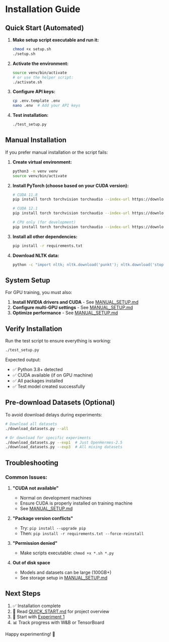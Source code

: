 # Installation Guide

## Quick Start (Automated)

1. **Make setup script executable and run it:**
   ```bash
   chmod +x setup.sh
   ./setup.sh
   ```

2. **Activate the environment:**
   ```bash
   source venv/bin/activate
   # or use the helper script:
   ./activate.sh
   ```

3. **Configure API keys:**
   ```bash
   cp .env.template .env
   nano .env  # Add your API keys
   ```

4. **Test installation:**
   ```bash
   ./test_setup.py
   ```

## Manual Installation

If you prefer manual installation or the script fails:

1. **Create virtual environment:**
   ```bash
   python3 -m venv venv
   source venv/bin/activate
   ```

2. **Install PyTorch (choose based on your CUDA version):**
   ```bash
   # CUDA 11.8
   pip install torch torchvision torchaudio --index-url https://download.pytorch.org/whl/cu118
   
   # CUDA 12.1
   pip install torch torchvision torchaudio --index-url https://download.pytorch.org/whl/cu121
   
   # CPU only (for development)
   pip install torch torchvision torchaudio --index-url https://download.pytorch.org/whl/cpu
   ```

3. **Install all other dependencies:**
   ```bash
   pip install -r requirements.txt
   ```

4. **Download NLTK data:**
   ```bash
   python -c "import nltk; nltk.download('punkt'); nltk.download('stopwords'); nltk.download('wordnet')"
   ```

## System Setup

For GPU training, you must also:

1. **Install NVIDIA drivers and CUDA** - See [MANUAL_SETUP.md](MANUAL_SETUP.md#cuda-setup)
2. **Configure multi-GPU settings** - See [MANUAL_SETUP.md](MANUAL_SETUP.md#multi-gpu-configuration)
3. **Optimize performance** - See [MANUAL_SETUP.md](MANUAL_SETUP.md#performance-optimization)

## Verify Installation

Run the test script to ensure everything is working:

```bash
./test_setup.py
```

Expected output:
- ✅ Python 3.8+ detected
- ✅ CUDA available (if on GPU machine)
- ✅ All packages installed
- ✅ Test model created successfully

## Pre-download Datasets (Optional)

To avoid download delays during experiments:

```bash
# Download all datasets
./download_datasets.py --all

# Or download for specific experiments
./download_datasets.py --exp1  # Just OpenHermes-2.5
./download_datasets.py --exp3  # All mixing datasets
```

## Troubleshooting

### Common Issues:

1. **"CUDA not available"**
   - Normal on development machines
   - Ensure CUDA is properly installed on training machine
   - See [MANUAL_SETUP.md](MANUAL_SETUP.md#cuda-setup)

2. **"Package version conflicts"**
   - Try: `pip install --upgrade pip`
   - Then: `pip install -r requirements.txt --force-reinstall`

3. **"Permission denied"**
   - Make scripts executable: `chmod +x *.sh *.py`

4. **Out of disk space**
   - Models and datasets can be large (100GB+)
   - See storage setup in [MANUAL_SETUP.md](MANUAL_SETUP.md#storage-considerations)

## Next Steps

1. ✅ Installation complete
2. 📖 Read [QUICK_START.md](QUICK_START.md) for project overview
3. 🚀 Start with [Experiment 1](experiments/exp1-pure-synthetic/instructions.md)
4. 📊 Track progress with W&B or TensorBoard

Happy experimenting! 🎉 